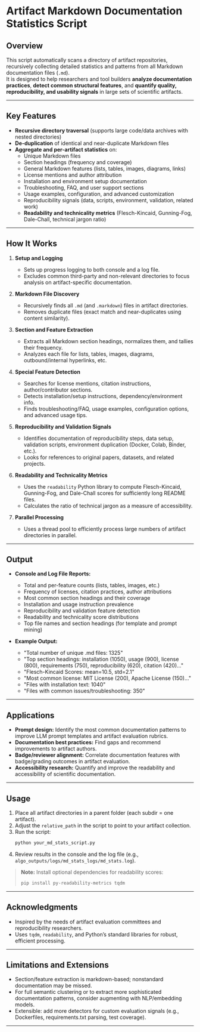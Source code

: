 # Artifact Markdown Documentation Statistics Script

## Overview

This script automatically scans a directory of artifact repositories, recursively collecting detailed statistics and patterns from all Markdown documentation files (`.md`).  
It is designed to help researchers and tool builders **analyze documentation practices**, **detect common structural features**, and **quantify quality, reproducibility, and usability signals** in large sets of scientific artifacts.

---

## Key Features

- **Recursive directory traversal** (supports large code/data archives with nested directories)
- **De-duplication** of identical and near-duplicate Markdown files
- **Aggregate and per-artifact statistics** on:
  - Unique Markdown files
  - Section headings (frequency and coverage)
  - General Markdown features (lists, tables, images, diagrams, links)
  - License mentions and author attribution
  - Installation and environment setup documentation
  - Troubleshooting, FAQ, and user support sections
  - Usage examples, configuration, and advanced customization
  - Reproducibility signals (data, scripts, environment, validation, related work)
  - **Readability and technicality metrics** (Flesch-Kincaid, Gunning-Fog, Dale-Chall, technical jargon ratio)

---

## How It Works

1. **Setup and Logging**
   - Sets up progress logging to both console and a log file.
   - Excludes common third-party and non-relevant directories to focus analysis on artifact-specific documentation.

2. **Markdown File Discovery**
   - Recursively finds all `.md` (and `.markdown`) files in artifact directories.
   - Removes duplicate files (exact match and near-duplicates using content similarity).

3. **Section and Feature Extraction**
   - Extracts all Markdown section headings, normalizes them, and tallies their frequency.
   - Analyzes each file for lists, tables, images, diagrams, outbound/internal hyperlinks, etc.

4. **Special Feature Detection**
   - Searches for license mentions, citation instructions, author/contributor sections.
   - Detects installation/setup instructions, dependency/environment info.
   - Finds troubleshooting/FAQ, usage examples, configuration options, and advanced usage tips.

5. **Reproducibility and Validation Signals**
   - Identifies documentation of reproducibility steps, data setup, validation scripts, environment duplication (Docker, Colab, Binder, etc.).
   - Looks for references to original papers, datasets, and related projects.

6. **Readability and Technicality Metrics**
   - Uses the `readability` Python library to compute Flesch-Kincaid, Gunning-Fog, and Dale-Chall scores for sufficiently long README files.
   - Calculates the ratio of technical jargon as a measure of accessibility.

7. **Parallel Processing**
   - Uses a thread pool to efficiently process large numbers of artifact directories in parallel.

---

## Output

- **Console and Log File Reports:**
  - Total and per-feature counts (lists, tables, images, etc.)
  - Frequency of licenses, citation practices, author attributions
  - Most common section headings and their coverage
  - Installation and usage instruction prevalence
  - Reproducibility and validation feature detection
  - Readability and technicality score distributions
  - Top file names and section headings (for template and prompt mining)

- **Example Output:**
  - "Total number of unique .md files: 1325"
  - "Top section headings: installation (1050), usage (900), license (800), requirements (750), reproducibility (620), citation (420)..."
  - "Flesch-Kincaid Scores: mean=10.5, std=2.1"
  - "Most common license: MIT License (200), Apache License (150)..."
  - "Files with installation text: 1040"
  - "Files with common issues/troubleshooting: 350"

---

## Applications

- **Prompt design:** Identify the most common documentation patterns to improve LLM prompt templates and artifact evaluation rubrics.
- **Documentation best practices:** Find gaps and recommend improvements to artifact authors.
- **Badge/reviewer alignment:** Correlate documentation features with badge/grading outcomes in artifact evaluation.
- **Accessibility research:** Quantify and improve the readability and accessibility of scientific documentation.

---

## Usage

1. Place all artifact directories in a parent folder (each subdir = one artifact).
2. Adjust the `relative_path` in the script to point to your artifact collection.
3. Run the script:
    ```bash
    python your_md_stats_script.py
    ```
4. Review results in the console and the log file (e.g., `algo_outputs/logs/md_stats_logs/md_stats.log`).

> **Note:** Install optional dependencies for readability scores:
> ```bash
> pip install py-readability-metrics tqdm
> ```

---

## Acknowledgments

- Inspired by the needs of artifact evaluation committees and reproducibility researchers.
- Uses `tqdm`, `readability`, and Python’s standard libraries for robust, efficient processing.

---

## Limitations and Extensions

- Section/feature extraction is markdown-based; nonstandard documentation may be missed.
- For full semantic clustering or to extract more sophisticated documentation patterns, consider augmenting with NLP/embedding models.
- Extensible: add more detectors for custom evaluation signals (e.g., Dockerfiles, requirements.txt parsing, test coverage).

---


